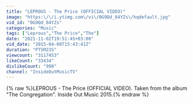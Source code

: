 ```yaml
---
title: "LEPROUS - The Price (OFFICIAL VIDEO)"
image: "https:\/\/i.ytimg.com\/vi\/0G9Qd_84YZs\/hqdefault.jpg"
vid_id: "0G9Qd_84YZs"
categories: "Music"
tags: ["Leprous","The Price","The"]
date: "2021-11-02T19:51:45+03:00"
vid_date: "2015-04-08T15:43:41Z"
duration: "PT5M23S"
viewcount: "3117453"
likeCount: "33434"
dislikeCount: "998"
channel: "InsideOutMusicTV"
---
```

{% raw %}LEPROUS - The Price (OFFICIAL VIDEO). Taken from the album &quot;The Congregation&quot;. Inside Out Music 2015.{% endraw %}
